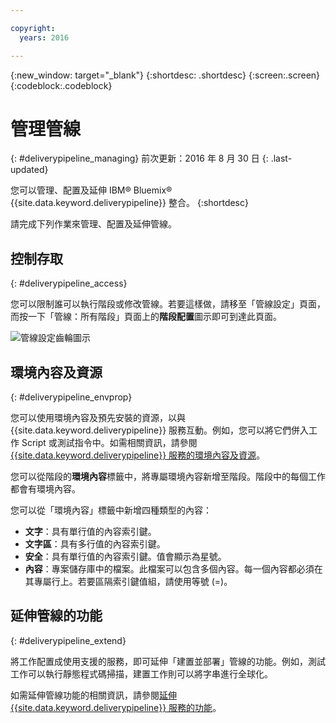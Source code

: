 ```yaml
---

copyright:
  years: 2016

---
```

<!-- Copyright info at top of file: REQUIRED
    The copyright info is YAML content that must occur at the top of the MD file, before attributes are listed.
    It must be surrounded by 3 dashes.
    The value "years" can contain just one year or a two years separated by a comma. (years: 2014, 2016)
    Indentation as per the previous template must be preserved.
-->

{:new_window: target="_blank"}
{:shortdesc: .shortdesc}
{:screen:.screen}
{:codeblock:.codeblock}

# 管理管線
{: #deliverypipeline_managing}
前次更新：2016 年 8 月 30 日
{: .last-updated}

您可以管理、配置及延伸 IBM&reg; Bluemix&reg; {{site.data.keyword.deliverypipeline}} 整合。
{:shortdesc}

請完成下列作業來管理、配置及延伸管線。

## 控制存取
{: #deliverypipeline_access}

您可以限制誰可以執行階段或修改管線。若要這樣做，請移至「管線設定」頁面，而按一下「管線：所有階段」頁面上的**階段配置**圖示即可到達此頁面。

![管線設定齒輪圖示](./images/pipeline_settings.png)

## 環境內容及資源
{: #deliverypipeline_envprop}

您可以使用環境內容及預先安裝的資源，以與 {{site.data.keyword.deliverypipeline}} 服務互動。例如，您可以將它們併入工作 Script 或測試指令中。如需相關資訊，請參閱 [{{site.data.keyword.deliverypipeline}} 服務的環境內容及資源](./deploy_var.html)。

您可以從階段的**環境內容**標籤中，將專屬環境內容新增至階段。階段中的每個工作都會有環境內容。

您可以從「環境內容」標籤中新增四種類型的內容：
* **文字**：具有單行值的內容索引鍵。
* **文字區**：具有多行值的內容索引鍵。
* **安全**：具有單行值的內容索引鍵。值會顯示為星號。
* **內容**：專案儲存庫中的檔案。此檔案可以包含多個內容。每一個內容都必須在其專屬行上。若要區隔索引鍵值組，請使用等號 (=)。

## 延伸管線的功能
{: #deliverypipeline_extend}

將工作配置成使用支援的服務，即可延伸「建置並部署」管線的功能。例如，測試工作可以執行靜態程式碼掃描，建置工作則可以將字串進行全球化。


如需延伸管線功能的相關資訊，請參閱[延伸 {{site.data.keyword.deliverypipeline}} 服務的功能](./deliverypipeline_extension.html)。

<!-- [1]: https://www.ng.bluemix.net/docs/manageapps/deployingapps.html#appmanifest
[2]: https://www.ng.bluemix.net/docs/#services/DeliveryPipeline/index.html#getstartwithCD
[3]: http://docs.cloudfoundry.org/devguide/installcf/whats-new-v6.html#push
[4]: https://console.ng.bluemix.net/?ace_base=true/#/pricing/cloudOEPaneId=pricing
[5]: ./images/open_logs.png
[6]: #manifests
[7]: ./images/runbar-annotated-dark.png
[8]: ./images/input_tab_only_execute.png
[9]: ./images/deploy_to.png
[10]: ./images/view_logs_and_history.png
[11]: ./images/play_button.png
[12]: ./images/basicAnimate.gif
[13]: ./images/AddStage.png
[14]: ./images/AddJob.png
[15]: ./images/jobs.png
[16]: ./images/RunStage.png
[17]: https://www.ng.bluemix.net/docs/starters/container_pipeline.html#container_pipeline
[18]: ../../../tutorials/basicbuild
[19]: #add_stage
[20]: #add_job
[21]: ../deploy_ext
[22]: ./images/pipeline_settings_icon.png
[23]: ./images/pipeline_settings.png
[24]: https://www.ng.bluemix.net/docs/services/reqnsi.html#add_service
[25]: ../deploy_var
[26]: ./images/click_stage_run_number.png
[27]: ./images/diagram.jpg -->
